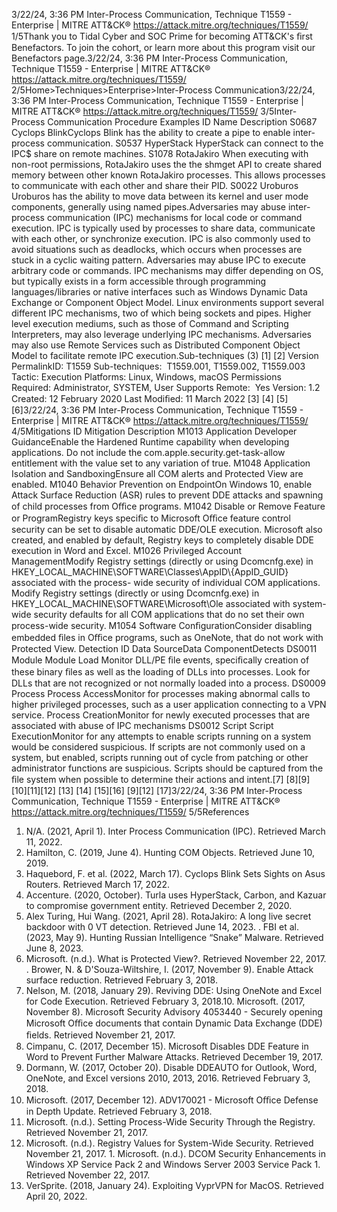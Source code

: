 3/22/24, 3:36 PM Inter-Process Communication, Technique T1559 - Enterprise | MITRE ATT&CK®
https://attack.mitre.org/techniques/T1559/ 1/5Thank you to Tidal Cyber and SOC Prime for becoming ATT&CK's ﬁrst Benefactors. To join the cohort, or learn more about this program visit our
Benefactors page.3/22/24, 3:36 PM Inter-Process Communication, Technique T1559 - Enterprise | MITRE ATT&CK®
https://attack.mitre.org/techniques/T1559/ 2/5Home>Techniques>Enterprise>Inter-Process Communication3/22/24, 3:36 PM Inter-Process Communication, Technique T1559 - Enterprise | MITRE ATT&CK®
https://attack.mitre.org/techniques/T1559/ 3/5Inter-Process Communication
Procedure Examples
ID Name Description
S0687 Cyclops
BlinkCyclops Blink has the ability to create a pipe to enable inter-process communication.
S0537 HyperStack HyperStack can connect to the IPC$ share on remote machines.
S1078 RotaJakiro When executing with non-root permissions, RotaJakiro uses the the shmget API to create shared memory
between other known RotaJakiro processes. This allows processes to communicate with each other and share
their PID.
S0022 Uroburos Uroburos has the ability to move data between its kernel and user mode components, generally using named
pipes.Adversaries may abuse inter-process communication (IPC) mechanisms for local code or command execution. IPC is typically used by
processes to share data, communicate with each other, or synchronize execution. IPC is also commonly used to avoid situations such as
deadlocks, which occurs when processes are stuck in a cyclic waiting pattern.
Adversaries may abuse IPC to execute arbitrary code or commands. IPC mechanisms may differ depending on OS, but typically exists in a
form accessible through programming languages/libraries or native interfaces such as Windows Dynamic Data Exchange or Component
Object Model. Linux environments support several different IPC mechanisms, two of which being sockets and pipes. Higher level execution
mediums, such as those of Command and Scripting Interpreters, may also leverage underlying IPC mechanisms. Adversaries may also use
Remote Services such as Distributed Component Object Model to facilitate remote IPC execution.Sub-techniques (3)
[1]
[2]
Version PermalinkID: T1559
Sub-techniques:  T1559.001, T1559.002, T1559.003
 
Tactic: Execution
 
Platforms: Linux, Windows, macOS
 
Permissions Required: Administrator, SYSTEM, User
 
Supports Remote:  Yes
Version: 1.2
Created: 12 February 2020
Last Modiﬁed: 11 March 2022
[3]
[4]
[5]
[6]3/22/24, 3:36 PM Inter-Process Communication, Technique T1559 - Enterprise | MITRE ATT&CK®
https://attack.mitre.org/techniques/T1559/ 4/5Mitigations
ID Mitigation Description
M1013 Application Developer
GuidanceEnable the Hardened Runtime capability when developing applications. Do not include the
com.apple.security.get-task-allow entitlement with the value set to any variation of true.
M1048 Application Isolation
and SandboxingEnsure all COM alerts and Protected View are enabled.
M1040 Behavior Prevention
on EndpointOn Windows 10, enable Attack Surface Reduction (ASR) rules to prevent DDE attacks and spawning
of child processes from Oﬃce programs.
M1042 Disable or Remove
Feature or ProgramRegistry keys speciﬁc to Microsoft Oﬃce feature control security can be set to disable automatic
DDE/OLE execution. Microsoft also created, and enabled by default, Registry keys to
completely disable DDE execution in Word and Excel.
M1026 Privileged Account
ManagementModify Registry settings (directly or using Dcomcnfg.exe) in
HKEY\_LOCAL\_MACHINE\\SOFTWARE\\Classes\\AppID\\{AppID\_GUID} associated with the process-
wide security of individual COM applications.
Modify Registry settings (directly or using Dcomcnfg.exe) in
HKEY\_LOCAL\_MACHINE\\SOFTWARE\\Microsoft\\Ole associated with system-wide security
defaults for all COM applications that do no set their own process-wide security. 
M1054 Software
ConﬁgurationConsider disabling embedded ﬁles in Oﬃce programs, such as OneNote, that do not work with
Protected View.
Detection
ID Data SourceData ComponentDetects
DS0011 Module Module Load Monitor DLL/PE ﬁle events, speciﬁcally creation of these binary ﬁles as well as the loading of
DLLs into processes. Look for DLLs that are not recognized or not normally loaded into a
process.
DS0009 Process Process
AccessMonitor for processes making abnormal calls to higher privileged processes, such as a user
application connecting to a VPN service.
Process
CreationMonitor for newly executed processes that are associated with abuse of IPC mechanisms
DS0012 Script Script
ExecutionMonitor for any attempts to enable scripts running on a system would be considered
suspicious. If scripts are not commonly used on a system, but enabled, scripts running out of
cycle from patching or other administrator functions are suspicious. Scripts should be
captured from the ﬁle system when possible to determine their actions and intent.[7]
[8][9]
[10][11][12]
[13]
[14]
[15][16]
[9][12]
[17]3/22/24, 3:36 PM Inter-Process Communication, Technique T1559 - Enterprise | MITRE ATT&CK®
https://attack.mitre.org/techniques/T1559/ 5/5References
1. N/A. (2021, April 1). Inter Process Communication (IPC).
Retrieved March 11, 2022.
2. Hamilton, C. (2019, June 4). Hunting COM Objects. Retrieved
June 10, 2019.
3. Haquebord, F. et al. (2022, March 17). Cyclops Blink Sets
Sights on Asus Routers. Retrieved March 17, 2022.
4. Accenture. (2020, October). Turla uses HyperStack, Carbon,
and Kazuar to compromise government entity. Retrieved
December 2, 2020.
5. Alex Turing, Hui Wang. (2021, April 28). RotaJakiro: A long live
secret backdoor with 0 VT detection. Retrieved June 14, 2023.
 . FBI et al. (2023, May 9). Hunting Russian Intelligence “Snake”
Malware. Retrieved June 8, 2023.
7. Microsoft. (n.d.). What is Protected View?. Retrieved
November 22, 2017.
 . Brower, N. & D'Souza-Wiltshire, I. (2017, November 9). Enable
Attack surface reduction. Retrieved February 3, 2018.
9. Nelson, M. (2018, January 29). Reviving DDE: Using OneNote
and Excel for Code Execution. Retrieved February 3, 2018.10. Microsoft. (2017, November 8). Microsoft Security Advisory
4053440 - Securely opening Microsoft Oﬃce documents that
contain Dynamic Data Exchange (DDE) ﬁelds. Retrieved
November 21, 2017.
11. Cimpanu, C. (2017, December 15). Microsoft Disables DDE
Feature in Word to Prevent Further Malware Attacks. Retrieved
December 19, 2017.
12. Dormann, W. (2017, October 20). Disable DDEAUTO for
Outlook, Word, OneNote, and Excel versions 2010, 2013, 2016.
Retrieved February 3, 2018.
13. Microsoft. (2017, December 12). ADV170021 - Microsoft
Oﬃce Defense in Depth Update. Retrieved February 3, 2018.
14. Microsoft. (n.d.). Setting Process-Wide Security Through the
Registry. Retrieved November 21, 2017.
15. Microsoft. (n.d.). Registry Values for System-Wide Security.
Retrieved November 21, 2017.
1 . Microsoft. (n.d.). DCOM Security Enhancements in Windows
XP Service Pack 2 and Windows Server 2003 Service Pack 1.
Retrieved November 22, 2017.
17. VerSprite. (2018, January 24). Exploiting VyprVPN for MacOS.
Retrieved April 20, 2022.